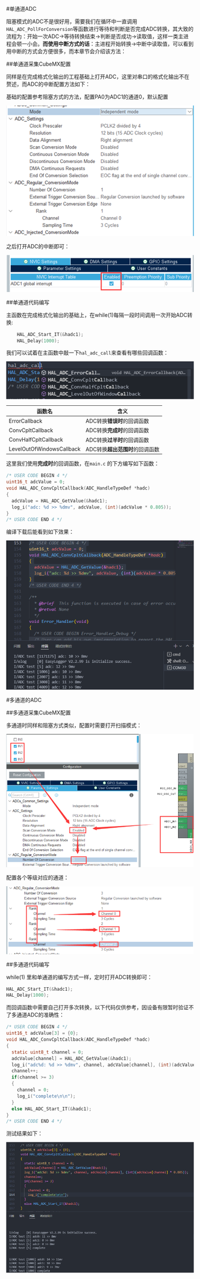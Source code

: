 #单通道ADC

阻塞模式的ADC不是很好用，需要我们在循环中一直调用`HAL_ADC_PollForConversion`等函数进行等待和判断是否完成ADC转换，其大致的流程为：开始一次ADC→等待转换结束→判断是否成功→读取值，这样一类主进程会顿一小会。**而使用中断方式的话**：主进程开始转换→中断中读取值，可以看到用中断的方式会方便很多，而本章节会介绍该方法：

##单通道采集CubeMX配置

同样是在完成格式化输出的工程基础上打开ADC，这里对串口的格式化输出不在赘述，而ADC的中断配置方法如下：

基础的配置参考阻塞方式的方法，配置PA0为ADC1的通道0，默认配置

![](图片\单通道配置.png)

之后打开ADC的中断即可：

![](图片/打开ADC中断.png)

##单通道代码编写

主函数在完成格式化输出的基础上，在while(1)每隔一段时间调用一次开始ADC转换:

```c
    HAL_ADC_Start_IT(&hadc1);
    HAL_Delay(1000);
```

我们可以试着在主函数中敲一下`hal_adc_call`来查看有哪些回调函数：

![](图片\ADC回调函数.png)

| 函数名                    | 含义                            |
| ------------------------- | ------------------------------- |
| ErrorCallback             | ADC转换**错误时**的回调函数     |
| ConvCpltCallback          | ADC转换**完成时**的回调函数     |
| ConvHalfCpltCallback      | ADC转换**过半时**的回调函数     |
| LevelOutOfWindowsCallback | ADC转换**超出范围时**的回调函数 |

这里我们使用**完成时**的回调函数，在`main.c` 的下方编写如下函数：

```c
/* USER CODE BEGIN 4 */
uint16_t adcValue = 0;
void HAL_ADC_ConvCpltCallback(ADC_HandleTypeDef *hadc)
{
  adcValue = HAL_ADC_GetValue(&hadc1);
  log_i("adc: %d >> %dmv", adcValue, (int)(adcValue * 0.805));
}
/* USER CODE END 4 */
```

编译下载后能看到如下效果：

![](图片/ADC单通道中断方式.png)



#多通道的ADC

##多通道采集CubeMX配置

多通道时同样和阻塞方式类似，配置时需要打开扫描模式：

![](图片\多个通道输入.png)

配置各个等级对应的通道：

![](图片\多通道的等级设置.png)

##多通道代码编写

while(1) 里和单通道的编写方式一样，定时打开ADC转换即可：

```c
HAL_ADC_Start_IT(&hadc1);
HAL_Delay(1000);
```

而回调函数中需要自己打开多次转换，以下代码仅供参考，因设备有限暂时验证不了多通道ADC的准确性：

```c
/* USER CODE BEGIN 4 */
uint16_t adcValue[3] = {0};
void HAL_ADC_ConvCpltCallback(ADC_HandleTypeDef *hadc)
{
  static uint8_t channel = 0;
  adcValue[channel] = HAL_ADC_GetValue(&hadc1);
  log_i("adc%d: %d >> %dmv", channel, adcValue[channel], (int)(adcValue[channel] * 0.805));
  channel++;
  if(channel >= 3)
  {
    channel = 0;
    log_i("complete\n\n");
  }
  else HAL_ADC_Start_IT(&hadc1);
}
/* USER CODE END 4 */
```

测试结果如下：

![](图片\ADC多通道中断方式.png)